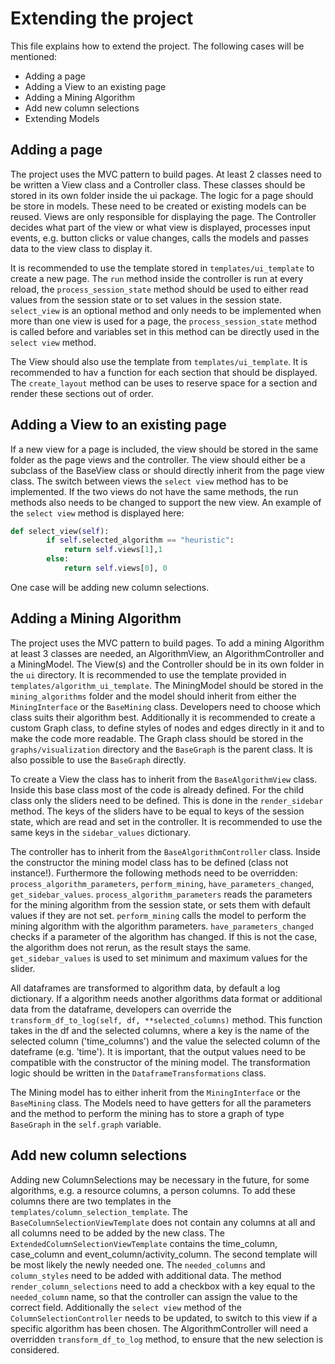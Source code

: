 # Extending the project

This file explains how to extend the project. The following cases will be mentioned:

- Adding a page
- Adding a View to an existing page
- Adding a Mining Algorithm
- Add new column selections
- Extending Models

## Adding a page

The project uses the MVC pattern to build pages. At least 2 classes need to be written a View class and a Controller class.
These classes should be stored in its own folder inside the ui package. The logic for a page should be store in models. These need to be created or existing models can be reused.
Views are only responsible for displaying the page. The Controller decides what part of the view or what view is displayed, processes input events, e.g. button clicks or value changes, calls the models and
passes data to the view class to display it.

It is recommended to use the template stored in `templates/ui_template` to create a new page.
The `run` method inside the controller is run at every reload, the `process_session_state` method should be used to either read values from the session state or to set values in the session state. `select_view` is an optional method and only needs to be implemented when more than one view is used for a page, the `process_session_state` method is called before and variables set in this method can be directly used in the `select view` method.

The View should also use the template from `templates/ui_template`. It is recommended to hav a function for each section that should be displayed. The `create_layout` method can be uses to reserve space for a section and render these sections out of order.

## Adding a View to an existing page

If a new view for a page is included, the view should be stored in the same folder as the page views and the controller. The view should either be a subclass of the BaseView class or should directly inherit from the page view class. The switch between views the `select view` method has to be implemented. If the two views do not have the same methods, the run methods also needs to be changed to support the new view.
An example of the `select view` method is displayed here:

```python
def select_view(self):
        if self.selected_algorithm == "heuristic":
            return self.views[1],1
        else:
            return self.views[0], 0
```

One case will be adding new column selections.

## Adding a Mining Algorithm

The project uses the MVC pattern to build pages. To add a mining Algorithm at least 3 classes are needed, an AlgorithmView, an AlgorithmController and a MiningModel. The View(s) and the Controller should be in its own folder in the `ui` directory. It is recommended to use the template provided in `templates/algorithm_ui_template`. The MiningModel should be stored in the `mining_algorithms` folder and the model should inherit from either the `MiningInterface` or the `BaseMining` class. Developers need to choose which class suits their algorithm best. Additionally it is recommended to create a custom Graph class, to define styles of nodes and edges directly in it and to make the code more readable. The Graph class should be stored in the `graphs/visualization` directory and the `BaseGraph` is the parent class. It is also possible to use the `BaseGraph` directly.

To create a View the class has to inherit from the `BaseAlgorithmView` class. Inside this base class most of the code is already defined. For the child class only the sliders need to be defined. This is done in the `render_sidebar` method. The keys of the sliders have to be equal to keys of the session state, which are read and set in the controller. It is recommended to use the same keys in the  `sidebar_values` dictionary.

The controller has to inherit from the `BaseAlgorithmController` class. Inside the constructor the mining model class has to be defined (class not instance!). Furthermore the following methods need to be overridden: `process_algorithm_parameters`, `perform_mining`, `have_parameters_changed`, `get_sidebar_values`. `process_algorithm_parameters` reads the parameters for the mining algorithm from the session state, or sets them with default values if they are not set. `perform_mining` calls the model to perform the mining algorithm with the algorithm parameters. `have_parameters_changed` checks if a parameter of the algorithm has changed. If this is not the case, the algorithm does not rerun, as the result stays the same. `get_sidebar_values` is used to set minimum and maximum values for the slider.

All dataframes are transformed to algorithm data, by default a log dictionary. If a algorithm needs another algorithms data format or additional data from the dataframe, developers can override the `transform_df_to_log(self, df, **selected_columns)` method. This function takes in the df and the selected columns, where a key is the name of the selected column ('time_columns') and the value the selected column of the dateframe (e.g. 'time'). It is important, that the output values need to be compatible with the constructor of the mining model. The transformation logic should be written in the `DataframeTransformations` class.

The Mining model has to either inherit from the `MiningInterface` or the `BaseMining` class. The Models need to have getters for all the parameters and the method to perform the mining has to store a graph of type `BaseGraph` in the `self.graph` variable.

## Add new column selections

Adding new ColumnSelections may be necessary in the future, for some algorithms, e.g. a resource columns, a person columns. To add these columns there are two templates in the `templates/column_selection_template`.
The `BaseColumnSelectionViewTemplate` does not contain any columns at all and all columns need to be added by the new class. The `ExtendedColumnSelectionViewTemplate` contains the time_column, case_column and event_column/activity_column. The second template will be most likely the newly needed one. The `needed_columns` and `column_styles` need to be added with additional data. The method `render_column_selections` need to add a checkbox with a key equal to the `needed_column` name, so that the controller can assign the value to the correct field. Additionally the `select view` method of the `ColumnSelectionController` needs to be updated, to switch to this view if a specific algorithm has been chosen. The AlgorithmController will need a overridden `transform_df_to_log` method, to ensure that the new selection is considered.